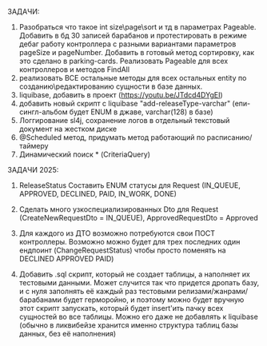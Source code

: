 ЗАДАЧИ:
1. Разобраться что такое int size\page\sort и тд
 в параметрах Pageable. Добавить в бд 30 записей барабанов
 и протестировать в режиме дебаг работу контроллера с 
 разными вариантами параметров pageSize и pageNumber.
 Добавить в готовый метод сортировку, как это сделано 
 в parking-cards. Реализовать Pageable для всех контроллеров
 и методов FindAll
2. реализовать ВСЕ остальные методы для всех остальных entity по созданию\редактированию сущности в базе данных.
3. liquibase, добавить в проект (https://youtu.be/JTdcd4DYgEI)
4. добавить новый скрипт с liquibase "add-releaseType-varchar" 
(епи-сингл-альбом будет ENUM в джаве, varchar(128) в базе)
5. Логгирование sl4j, сохранение логов в отдельный текстовый документ на жестком диске
6. @Scheduled метод, придумать метод работающий по расписанию/ таймеру
7. Динамический поиск * (CriteriaQuery)

ЗАДАЧИ 2025:
1. ReleaseStatus Составить ENUM статусы для Request (IN_QUEUE, APPROVED, DECLINED, PAID, IN_WORK, DONE)
2. Cделать много узкоспециализированных Dto для Request (CreateNewRequestDto = IN_QUEUE), ApprovedRequestDto = Approved
3. Для каждого из ДТО возможно потребуются свои ПОСТ контроллеры. Возможно можно будет для трех последних один ендпоинт 
(ChangeRequestStatus) чтобы просто поменять на DECLINED APPROVED PAID)






666. Добавить .sql скрипт, который не создает таблицы, а наполняет их тестовыми данными. 
Может случится так что придется дропать базу, и с нуля заполнять её каждый раз тестовыми 
релизами/жанрами/барабанами будет герморойно, и поэтому можно будет вручную этот скрипт 
запускать, который будет insert'ить пачку всех сущностей во все таблицы. 
Можно его даже не добавлять к liquibase (обычно в ликвибейзе хранится именно структура 
таблиц базы данных, без её наполнения)